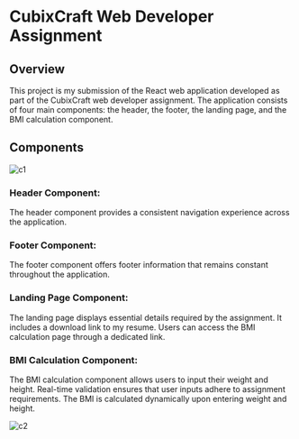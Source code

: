 # CubixCraft Web Developer Assignment
## Overview

This project is my submission of the React web application developed as part of the CubixCraft web developer assignment. The application consists of four main components: the header, the footer, the landing page, and the BMI calculation component.
## Components

![c1](https://github.com/Abhijay19/AfwYB2YXUttCUqPa/assets/127417011/d46ffb5f-ffaf-4850-8afc-0966cf05da26)

### Header Component:
The header component provides a consistent navigation experience across the application.
        
### Footer Component:
The footer component offers footer information that remains constant throughout the application.
        
### Landing Page Component:
The landing page displays essential details required by the assignment.
It includes a download link to my resume.
Users can access the BMI calculation page through a dedicated link.
        
### BMI Calculation Component:
The BMI calculation component allows users to input their weight and height.
Real-time validation ensures that user inputs adhere to assignment requirements.
The BMI is calculated dynamically upon entering weight and height.

![c2](https://github.com/Abhijay19/AfwYB2YXUttCUqPa/assets/127417011/d1b56579-2a54-4154-9f5a-332e4da1e630)
